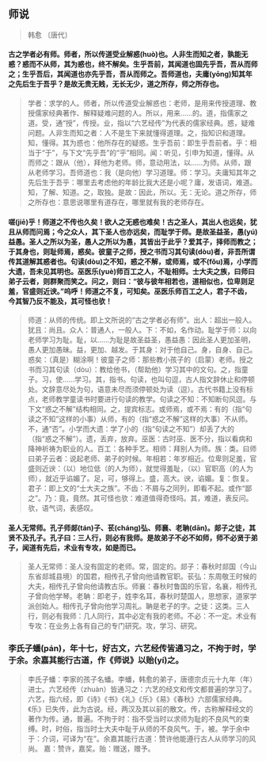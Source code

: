 ## 师说
> 韩愈 〔唐代〕

#### 古之学者必有师。师者，所以传道受业解惑(huò)也。人非生而知之者，孰能无惑？惑而不从师，其为惑也，终不解矣。生乎吾前，其闻道也固先乎吾，吾从而师之；生乎吾后，其闻道也亦先乎吾，吾从而师之。吾师道也，夫庸(yōng)知其年之先后生于吾乎？是故无贵无贱，无长无少，道之所存，师之所存也。
> 学者：求学的人。师者，所以传道受业解惑也：老师，是用来传授道理、教授儒家经典著作、解释疑难问题的人。所以，用来……的。道，指儒家之道。受，通“授”，传授。业，指以“六艺经传”为代表的儒家经典。惑，疑难问题。人非生而知之者：人不是生下来就懂得道理。之，指知识和道理。知，懂得。其为惑也：他所存在的疑惑。生乎吾前：即生乎吾前者。乎：相当于“于”，与下文“先乎吾”的“乎”相同。闻：听见，引申为知道，懂得。从而师之：跟从（他），拜他为老师。师，意动用法，以……为师。从师，跟从老师学习。吾师道也：我（是向他）学习道理。师：学习。夫庸知其年之先后生于吾乎：哪里去考虑他的年龄比我大还是小呢？庸，发语词，难道。知，了解、知道。之，取独。是故：因此，所以。无：无论。道之所存，师之所存也：意思说哪里有道存在，哪里就有我的老师存在。

#### 嗟(jiē)乎！师道之不传也久矣！欲人之无惑也难矣！古之圣人，其出人也远矣，犹且从师而问焉；今之众人，其下圣人也亦远矣，而耻学于师。是故圣益圣，愚(yú)益愚。圣人之所以为圣，愚人之所以为愚，其皆出于此乎？爱其子，择师而教之；于其身也，则耻师焉，惑矣。彼童子之师，授之书而习其句读(dòu)者，非吾所谓传其道解其惑者也。句读(dòu)之不知，惑之不解，或师焉，或不(fǒu)焉，小学而大遗，吾未见其明也。巫医乐(yuè)师百工之人，不耻相师。士大夫之族，曰师曰弟子云者，则群聚而笑之。问之，则曰：“彼与彼年相若也，道相似也，位卑则足羞，官盛则近谀。”呜呼！师道之不复，可知矣。巫医乐师百工之人，君子不齿，今其智乃反不能及，其可怪也欤！
> 师道：从师的传统。即上文所说的“古之学者必有师”。出人：超出一般人。犹且：尚且。众人：普通人，一般人。下：不如，名作动。耻学于师：以向老师学习为耻。耻，以……为耻是故圣益圣，愚益愚：因此圣人更加圣明，愚人更加愚昧。益，更加、越发。于其身：对于他自己。身，自身、自己。惑矣：（真是）糊涂啊！彼童子之师：那些教小孩子的（启蒙）老师。授之书而习其句读（dòu）：教给他书，（帮助他）学习其中的文句。之，指童子。习，使……学习。其，指书。句读，也叫句逗，古人指文辞休止和停顿处。文辞意尽处为句，语意未尽而须停顿处为读（逗）。古代书籍上没有标点，老师教学童读书时要进行句读的教学。句读之不知：不知断句风逗。与下文“惑之不解”结构相同。之，提宾标志。或师焉，或不焉：有的（指“句读之不知”这样的小事）从师，有的（指“惑之不解”这样的大事）不从师。不，通“否”。小学而大遗：学了小的（指“句读之不知”）却丢了大的（指“惑之不解”）。遗，丢弃，放弃。巫医：古时巫、医不分，指以看病和降神祈祷为职业的人。百工：各种手艺。相师：拜别人为师。族：类。曰师曰弟子云者：说起老师、弟子的时候。年相若：年岁相近。位卑则足羞，官盛则近谀：（以）地位低（的人为师），就觉得羞耻，（以）官职高（的人为师），就近乎谄媚了。足，可，够得上。盛，高大。谀，谄媚。复：恢复。君子：即上文的“士大夫之族”。不齿：不屑与之同列，即看不起。或作“鄙之”。乃：竟，竟然。其可怪也欤：难道值得奇怪吗。其，难道，表反问。欤，语气词，表感叹。

#### 圣人无常师。孔子师郯(tán)子、苌(cháng)弘、师襄、老聃(dān)。郯子之徒，其贤不及孔子。孔子曰：三人行，则必有我师。是故弟子不必不如师，师不必贤于弟子，闻道有先后，术业有专攻，如是而已。
> 圣人无常师：圣人没有固定的老师。常，固定的。郯子：春秋时郯国（今山东省郯城县境）的国君，相传孔子曾向他请教官职。苌弘：东周敬王时候的大夫，相传孔子曾向他请教古乐。师襄：春秋时鲁国的乐官，名襄，相传孔子曾向他学琴。老聃：即老子，姓李名耳，春秋时楚国人，思想家，道家学派创始人。相传孔子曾向他学习周礼。聃是老子的字。之徒：这类。三人行，则必有我师：几人同行，其中必定有我的老师。不必：不一定。术业有专攻：在业务上各有自己的专门研究。攻，学习、研究。

### 李氏子蟠(pán)，年十七，好古文，六艺经传皆通习之，不拘于时，学于余。余嘉其能行古道，作《师说》以贻(yí)之。
> 李氏子蟠：李家的孩子名蟠。李蟠，韩愈的弟子，唐德宗贞元十九年（年）进士。六艺经传（zhuàn）皆通习之：六艺的经文和传文都普遍的学习了。六艺，指六经，即《诗》《书》《礼》《乐》《易》《春秋》六部儒家经典。《乐》已失传，此为古说。经，两汉及其以前的散文。传，古称解释经文的著作为传。通，普遍。不拘于时：指不受当时以求师为耻的不良风气的束缚。时，时俗，指当时士大夫中耻于从师的不良风气。于，被。学于余中于：介词，可译为“在”。余嘉其能行古道：赞许他能遵行古人从师学习的风尚。
> 嘉：赞许，嘉奖。贻：赠送，赠予。
 